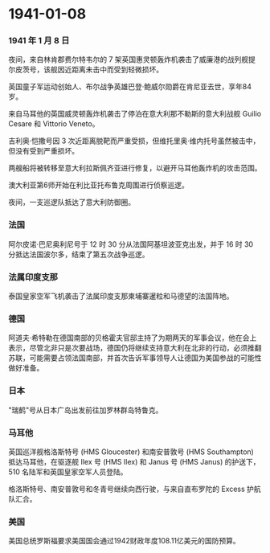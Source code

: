 # 1941-01-08

### 1941 年 1 月 8 日

夜间，来自林肯郡费尔特韦尔的 7
架英国惠灵顿轰炸机袭击了威廉港的战列舰提尔皮茨号，该舰因近距离未击中而受到轻微损坏。

英国童子军运动创始人、布尔战争英雄巴登·鲍威尔勋爵在肯尼亚去世，享年84岁。

来自马耳他的英国威灵顿轰炸机袭击了停泊在意大利那不勒斯的意大利战舰
Guilio Cesare 和 Vittorio Veneto。

吉利奥·恺撒号因 3
次近距离脱靶而严重受损，但维托里奥·维内托号虽然被击中，但没有受到严重损坏。

两艘船将被转移至意大利拉斯佩齐亚进行修复，以避开马耳他轰炸机的攻击范围。

澳大利亚第6师开始在利比亚托布鲁克周围进行侦察巡逻。

夜间，一支巡逻队抵达了意大利防御圈。

### 法国

阿尔皮诺·巴尼奥利尼号于 12 时 30 分从法国阿基坦波亚克出发，并于 16 时 30
分抵达法国波尔多，结束了第五次战争巡逻。

### 法属印度支那

泰国皇家空军飞机袭击了法属印度支那柬埔寨暹粒和马德望的法国阵地。

### 德国

阿道夫·希特勒在德国南部的贝格霍夫官邸主持了为期两天的军事会议，他在会上表示，尽管北非只是次要战场，德国仍将继续支持意大利在北非的行动，必须推翻苏联，可能需要占领法国南部，并首次告诉军事领导人让德国为美国参战的可能性做好准备。

### 日本

"瑞鹤"号从日本广岛出发前往加罗林群岛特鲁克。

### 马耳他

英国巡洋舰格洛斯特号 (HMS Gloucester) 和南安普敦号 (HMS Southampton)
抵达马耳他，在驱逐舰 Ilex 号 (HMS Ilex) 和 Janus 号 (HMS Janus)
的护送下，510 名陆军和英国皇家空军人员登陆。

格洛斯特号、南安普敦号和冬青号继续向西行驶，与来自直布罗陀的 Excess
护航队汇合。

### 美国

美国总统罗斯福要求美国国会通过1942财政年度108.11亿美元的国防预算。